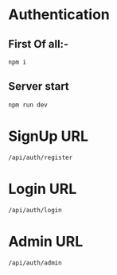 # Authentication
## First Of all:-
```angular2html
npm i
```
## Server start
```angular2html
npm run dev
```

# SignUp URL
```angular2html
/api/auth/register
```
# Login URL
```angular2html
/api/auth/login
```
# Admin URL
```angular2html
/api/auth/admin
```